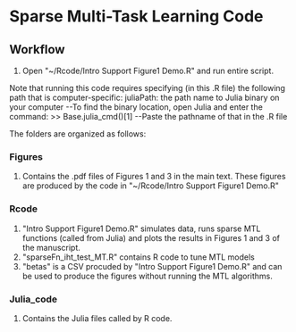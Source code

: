 # Sparse Multi-Task Learning Code

## Workflow
1) Open "~/Rcode/Intro Support Figure1 Demo.R" and run entire script.

Note that running this code requires specifying (in this .R file) the following path that is computer-specific:
juliaPath: the path name to Julia binary on your computer
--To find the binary location, open Julia and enter the command: >> Base.julia_cmd()[1]
--Paste the pathname of that in the .R file

The folders are organized as follows:

### Figures 
1) Contains the .pdf files of Figures 1 and 3 in the main text. These figures are produced by the code in "~/Rcode/Intro Support Figure1 Demo.R"

### Rcode
1) "Intro Support Figure1 Demo.R" simulates data, runs sparse MTL functions (called from Julia) and plots the results in Figures 1 and 3 of the manuscript. 
2) "sparseFn_iht_test_MT.R" contains R code to tune MTL models
3) "betas" is a CSV procuded by "Intro Support Figure1 Demo.R" and can be used to produce the figures without running the MTL algorithms.

### Julia_code
1) Contains the Julia files called by R code.

